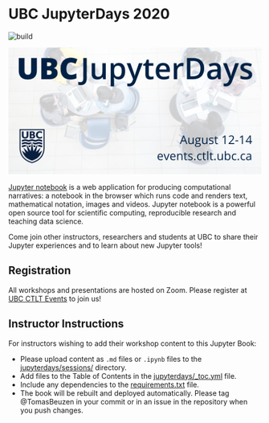 # UBC JupyterDays 2020

![build](https://github.com/UBC-DSCI/jupyterdays/workflows/build-and-deploy/badge.svg?branch=master)

![UBC JupyterDays 2020](jupyterdays/img/jupyterdays.png)

[Jupyter notebook](https://jupyter.org) is a web application for producing computational narratives: a notebook in the browser which runs code and renders text, mathematical notation, images and videos. Jupyter notebook is a powerful open source tool for scientific computing, reproducible research and teaching data science.

Come join other instructors, researchers and students at UBC to share their Jupyter experiences and to learn about new Jupyter tools!

## Registration

All workshops and presentations are hosted on Zoom. Please register at [UBC CTLT Events](https://events.ctlt.ubc.ca) to join us!

## Instructor Instructions

For instructors wishing to add their workshop content to this Jupyter Book:

- Please upload content as `.md` files or `.ipynb` files to the [jupyterdays/sessions/](jupyterdays/sessions) directory.
- Add files to the Table of Contents in the [jupyterdays/_toc.yml](jupyterdays/_toc.yml) file.
- Include any dependencies to the [requirements.txt](requirements.txt) file.
- The book will be rebuilt and deployed automatically. Please tag @TomasBeuzen in your commit or in an issue in the repository when you push changes.
